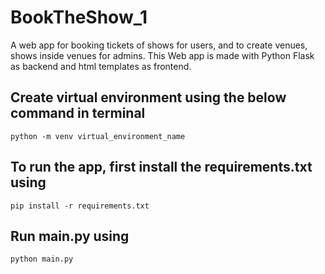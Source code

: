 # BookTheShow_1
A web app for booking tickets of shows for users, and to create venues, shows inside venues for admins. This Web app is made with Python Flask as backend and html templates as frontend.

## Create virtual environment using the below command in terminal
```python -m venv virtual_environment_name```

## To run the app, first install the requirements.txt using
```pip install -r requirements.txt```

## Run main.py using
```python main.py```
